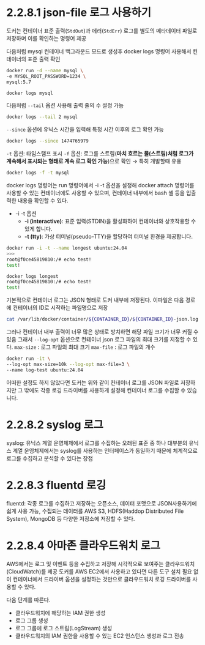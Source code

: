 # 2.2.8.1 json-file 로그 사용하기

도커는 컨테이너 표준 출력(`StdOut`)과 에러(`StdErr`) 로그를 별도의 메타데이터 파일로 저장하며 이를 확인하는 명령어 제공

다음처럼 mysql 컨테이너 백그라운드 모드로 생성후 docker logs 명령어 사용해서 컨테이너의 표준 출력 확인

```bash
docker run -d --name mysql \
-e MYSQL_ROOT_PASSWORD=1234 \
mysql:5.7
```

```bash
docker logs mysql
```

다음처럼 `--tail` 옵션 사용해 출력 줄의 수 설정 가능

```bash
docker logs --tail 2 mysql
```

`--since`  옵션에 유닉스 시간을 입력해 특정 시간 이후의 로그 확인 가능

```bash
docker logs --since 1474765979
```

`-t` 옵션: 타임스탬프 표시
`-f` 옵션: 로그를 스트림(**마치 흐르는 물(스트림)처럼 로그가 계속해서 표시되는 형태로 계속 로그 확인 가능**)으로 확인 → 특히 개발할때 유용

```bash
docker logs -f -t mysql
```

docker logs 명령어는 run 명령어에서 -i -t 옵션을 설정해 docker attach 명령어를 사용할 수 있는 컨테이너에도 사용할 수 있으며, 컨테이너 내부에서 bash 셸 등을 입출력한 내용을 확인할 수 있다.

- -i -t 옵션
    - **-i (interactive)**: 표준 입력(STDIN)을 활성화하여 컨테이너와 상호작용할 수 있게 합니다.
    - **-t (tty)**: 가상 터미널(pseudo-TTY)을 할당하여 터미널 환경을 제공합니다.

```bash
docker run -i -t --name longest ubuntu:24.04       
>>>                       
root@f0ce45819810:/# echo test!
test!

docker logs longest
root@f0ce45819810:/# echo test!
test!
```

기본적으로 컨테이너 로그는 JSON 형태로 도커 내부에 저장된다. 이파일은 다음 경로에 컨테이너의 ID로 시작하는 파일명으로 저장

```bash
cat /var/lib/docker/container/${CONTAINER_ID}/${CONTAINER_ID}-json.log
```

그러나 컨테이너 내부 출력이 너무 많은 상태로 방치하면 해당 파일 크기가 너무 커질 수 있음
그래서 `--log-opt` 옵션으로 컨테이너 json 로그 파일의 최대 크기를 지정할 수 있다.
`max-size` : 로그 파일의 최대 크기
`max-file` : 로그 파일의 개수

```bash
docker run -it \
--log-opt max-size=10k --log-opt max-file=3 \
--name log-test ubuntu:24.04
```

어떠한 설정도 하지 않았다면 도커는 위와 같이 컨테이너 로그를 JSON 파일로 저장하지만 그 밖에도 각종 로깅 드라이버를 사용하게 설정해 컨테이너 로그를 수집할 수 있습니다.

# 2.2.8.2 syslog 로그

syslog: 유닉스 계열 운영체제에서 로그를 수집하는 오래된 표준 중 하나
대부분의 유닉스 계열 운영체제에서는 syslog를 사용하는 인터페이스가 동일하기 때문에 체계적으로 로그를 수집하고 분석할 수 있다는 장점

# 2.2.8.3 fluentd 로깅

fluentd: 각종 로그를 수집하고 저장하는 오픈소스, 데이터 포맷으로 JSON사용하기에 쉽게 사용 가능, 수집되는 데이터를 AWS S3, HDFS(Haddop Distributed File System), MongoDB 등 다양한 저장소에 저장할 수 있다.

# 2.2.8.4 아마존 클라우드워치 로그

AWS에서는 로그 및 이벤트 등을 수집하고 저장해 시각적으로 보여주는 클라우드워치(CloudWatch)를 제공
도커를 AWS EC2에서 사용하고 있다면 다른 도구 설치 필요 없이 컨테이너에서 드라이버 옵션을 설정하는 것만으로 클라우드워치 로깅 드라이버를 사용할 수 있다.

다음 단계를 따른다.

- 클라우드워치에 해당하는 IAM 권한 생성
- 로그 그룹 생성
- 로그 그룹에 로그 스트림(LogStream) 생성
- 클라우드워치의 IAM 권한을 사용할 수 있는 EC2 인스턴스 생성과 로그 전송